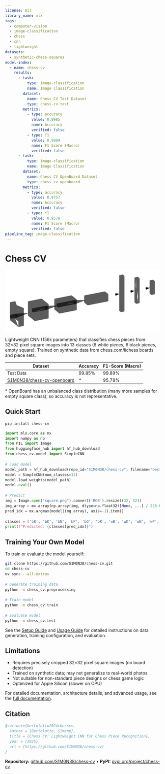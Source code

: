 ```yaml
---
license: mit
library_name: mlx
tags:
  - computer-vision
  - image-classification
  - chess
  - cnn
  - lightweight
datasets:
  - synthetic-chess-squares
model-index:
  - name: chess-cv
    results:
      - task:
          type: image-classification
          name: Image Classification
        dataset:
          name: Chess CV Test Dataset
          type: chess-cv-test
        metrics:
          - type: accuracy
            value: 0.9985
            name: Accuracy
            verified: false
          - type: f1
            value: 0.9989
            name: F1 Score (Macro)
            verified: false
      - task:
          type: image-classification
          name: Image Classification
        dataset:
          name: Chess CV OpenBoard Dataset
          type: chess-cv-openboard
        metrics:
          - type: accuracy
            value: 0.9757
            name: Accuracy
            verified: false
          - type: f1
            value: 0.9578
            name: F1 Score (Macro)
            verified: false
pipeline_tag: image-classification
---
```


# Chess CV

<div align="center">
  <img src="https://raw.githubusercontent.com/S1M0N38/chess-cv/main/docs/assets/model.svg" alt="Model Architecture" width="600">
</div>

Lightweight CNN (156k parameters) that classifies chess pieces from 32×32 pixel square images into 13 classes (6 white pieces, 6 black pieces, empty square). Trained on synthetic data from chess.com/lichess boards and piece sets.

| Dataset                                                                                  | Accuracy | F1-Score (Macro) |
| ---------------------------------------------------------------------------------------- | -------- | ---------------- |
| Test Data                                                                                | 99.85%   | 99.89%           |
| [S1M0N38/chess-cv-openboard](https://huggingface.co/datasets/S1M0N38/chess-cv-openboard) | \*       | 95.78%           |

\* OpenBoard has an unbalanced class distribution (many more samples for empty square class), so accuracy is not representative.

## Quick Start

```bash
pip install chess-cv
```

```python
import mlx.core as mx
import numpy as np
from PIL import Image
from huggingface_hub import hf_hub_download
from chess_cv.model import SimpleCNN

# Load model
model_path = hf_hub_download(repo_id="S1M0N38/chess-cv", filename="best_model.safetensors")
model = SimpleCNN(num_classes=13)
model.load_weights(model_path)
model.eval()

# Predict
img = Image.open("square.png").convert('RGB').resize((32, 32))
img_array = mx.array(np.array(img, dtype=np.float32)[None, ...] / 255.0)
pred_idx = mx.argmax(model(img_array), axis=-1).item()

classes = ['bB', 'bK', 'bN', 'bP', 'bQ', 'bR', 'wB', 'wK', 'wN', 'wP', 'wQ', 'wR', 'xx']
print(f"Predicted: {classes[pred_idx]}")
```

## Training Your Own Model

To train or evaluate the model yourself:

```bash
git clone https://github.com/S1M0N38/chess-cv.git
cd chess-cv
uv sync --all-extras

# Generate training data
python -m chess_cv.preprocessing

# Train model
python -m chess_cv.train

# Evaluate model
python -m chess_cv.test
```

See the [Setup Guide](https://s1m0n38.github.io/chess-cv/setup/) and [Usage Guide](https://s1m0n38.github.io/chess-cv/usage/) for detailed instructions on data generation, training configuration, and evaluation.

## Limitations

- Requires precisely cropped 32×32 pixel square images (no board detection)
- Trained on synthetic data; may not generalize to real-world photos
- Not suitable for non-standard piece designs or chess game logic
- Optimized for Apple Silicon (slower on CPU)

For detailed documentation, architecture details, and advanced usage, see the [full documentation](https://s1m0n38.github.io/chess-cv/).

## Citation

```bibtex
@software{bertolotto2024chesscv,
  author = {Bertolotto, Simone},
  title = {Chess CV: Lightweight CNN for Chess Piece Recognition},
  year = {2025},
  url = {https://github.com/S1M0N38/chess-cv}
}
```

**Repository:** [github.com/S1M0N38/chess-cv](https://github.com/S1M0N38/chess-cv) • **PyPI:** [pypi.org/project/chess-cv](https://pypi.org/project/chess-cv/)
